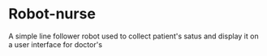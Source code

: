 # Robot-nurse
A simple line follower robot used to collect patient's satus and display it on a user interface for doctor's
